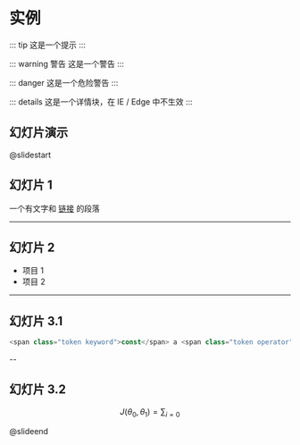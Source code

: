 # 实例

::: tip
这是一个提示
:::

::: warning 警告
这是一个警告
:::

::: danger
这是一个危险警告
:::

::: details
这是一个详情块，在 IE / Edge 中不生效
:::

## 幻灯片演示

@slidestart

## 幻灯片 1

一个有文字和 [链接](https://mrhope.site) 的段落

---

## 幻灯片 2

- 项目 1
- 项目 2

---

## 幻灯片 3.1

```js
<span class="token keyword">const</span> a <span class="token operator">=</span> <span class="token number">1</span><span class="token punctuation">;</span>
```

--

## 幻灯片 3.2

$$
J(\theta_0,\theta_1) = \sum_{i=0}
$$

@slideend
